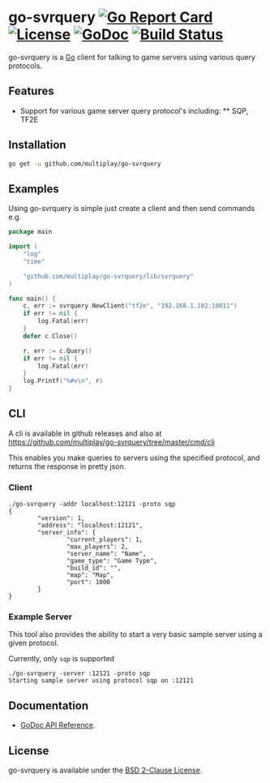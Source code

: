 # go-svrquery [![Go Report Card](https://goreportcard.com/badge/github.com/multiplay/go-svrquery)](https://goreportcard.com/report/github.com/multiplay/go-svrquery) [![License](https://img.shields.io/badge/license-BSD-blue.svg)](https://github.com/multiplay/go-svrquery/blob/master/LICENSE) [![GoDoc](https://godoc.org/github.com/multiplay/go-svrquery?status.svg)](https://godoc.org/github.com/multiplay/go-svrquery) [![Build Status](https://travis-ci.org/multiplay/go-svrquery.svg?branch=master)](https://travis-ci.org/multiplay/go-svrquery)

go-svrquery is a [Go](http://golang.org/) client for talking to game servers using various query protocols.

Features
--------
* Support for various game server query protocol's including:
** SQP, TF2E

Installation
------------
```sh
go get -u github.com/multiplay/go-svrquery
```

Examples
--------

Using go-svrquery is simple just create a client and then send commands e.g.
```go
package main

import (
	"log"
	"time"

	"github.com/multiplay/go-svrquery/lib/svrquery"
)

func main() {
	c, err := svrquery.NewClient("tf2e", "192.168.1.102:10011")
	if err != nil {
		log.Fatal(err)
	}
	defer c.Close()

	r, err := c.Query()
	if err != nil {
		log.Fatal(err)
	}
	log.Printf("%#v\n", r)
}
```

CLI
-------------
A cli is available in github releases and also at https://github.com/multiplay/go-svrquery/tree/master/cmd/cli

This enables you make queries to servers using the specified protocol, and returns the response in pretty json.

### Client

```
./go-svrquery -addr localhost:12121 -proto sqp
{
        "version": 1,
        "address": "localhost:12121",
        "server_info": {
                "current_players": 1,
                "max_players": 2,
                "server_name": "Name",
                "game_type": "Game Type",
                "build_id": "",
                "map": "Map",
                "port": 1000
        }
}
```

### Example Server

This tool also provides the ability to start a very basic sample server using a given protocol.

Currently, only `sqp` is supported

```
./go-svrquery -server :12121 -proto sqp
Starting sample server using protocol sqp on :12121
```

Documentation
-------------
- [GoDoc API Reference](http://godoc.org/github.com/multiplay/go-svrquery).

License
-------
go-svrquery is available under the [BSD 2-Clause License](https://opensource.org/licenses/BSD-2-Clause).
```
